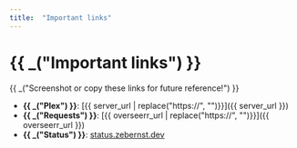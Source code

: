 ```yaml
---
title:  "Important links"
---
```


# {{ _("Important links") }}

{{ _("Screenshot or copy these links for future reference!") }}

- **{{ _("Plex") }}**: [{{ server_url | replace("https://", "")}}]({{ server_url }})
- **{{ _("Requests") }}**: [{{ overseerr_url | replace("https://", "")}}]({{ overseerr_url }})
- **{{ _("Status") }}**: [status.zebernst.dev](https://status.zebernst.dev)
